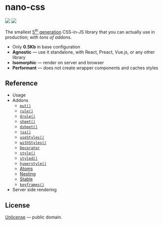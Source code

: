 # nano-css

[![][npm-badge]][npm-url] [![][travis-badge]][travis-url]

The smallest [5<sup>th</sup> generation](https://github.com/streamich/freestyler/blob/master/docs/en/generations.md#5th-generation) CSS-in-JS library that you can actually use in production; *with tons of addons*.

- Only __0.5Kb__ in base configuration
- __Agnostic__ &mdash; use it standalone, with React, Preact, Vue.js, or any other library
- __Isomorphic__ &mdash; render on server and browser
- __Performant__ &mdash; does not create wrapper components and caches styles


## Reference

- Usage
- Addons
  - [`put()`](./docs/put.md)
  - [`rule()`](./docs/rule.md)
  - [`drule()`](./docs/drule.md)
  - [`sheet()`](./docs/sheet.md)
  - [`dsheet()`](./docs/dsheet.md)
  - [`jsx()`](./docs/jsx.md)
  - [`useStyles()`](./docs/useStyles.md)
  - [`withStyles()`](./docs/withStyles.md)
  - [`Decorator`](./docs/Decorator.md)
  - [`style()`](./docs/style.md)
  - [`styled()`](./docs/styled.md)
  - [`hyperstyle()`](./docs/hyperstyle.md)
  - [Atoms](./docs/Atoms.md)
  - [Nesting](./docs/Nesting.md)
  - [Stable](./docs/Stable.md)
  - [`keyframes()`](./docs/keyframes.md)
- Server side rendering


## License

[Unlicense](./LICENSE) &mdash; public domain.


[npm-url]: https://www.npmjs.com/package/nano-css
[npm-badge]: https://img.shields.io/npm/v/nano-css.svg
[travis-url]: https://travis-ci.org/streamich/nano-css
[travis-badge]: https://travis-ci.org/streamich/nano-css.svg?branch=master
